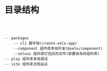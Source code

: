 # 目录结构

<br/>
<br/>

```
-- packages
    -- cli 脚手架(create-velo-app)
    --component 组件库本地开发(@velo/component)
    --veloui 组件库打包后的文件(即要发布的组件库)
-- play 组件库本地调试
-- site 组件库文档站点
```
